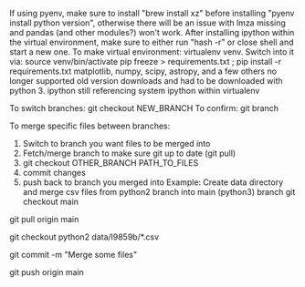 If using pyenv, make sure to install "brew install xz" before installing "pyenv install python version", otherwise there will be an issue with lmza missing and pandas (and other modules?) won't work.
After installing ipython within the virtual environment, make sure to either run "hash -r" or close shell and start a new one.
To make virtual environment: virtualenv venv. Switch into it via: source venv/bin/activate
pip freeze > requirements.txt ; pip install -r requirements.txt
matplotlib, numpy, scipy, astropy, and a few others no longer supported old version downloads and had to be downloaded with python 3. 
ipython still referencing system ipython within virtualenv

To switch branches: git checkout NEW_BRANCH
To confirm: git branch

To merge specific files between branches:
1) Switch to branch you want files to be merged into
2) Fetch/merge branch to make sure git up to date (git pull)
3) git checkout OTHER_BRANCH PATH_TO_FILES
4) commit changes
5) push back to branch you merged into
Example: Create data directory and merge csv files from python2 branch into main (python3) branch
git checkout main

git pull origin main

git checkout python2 data/l9859b/*.csv

git commit -m "Merge some files"

git push origin main
